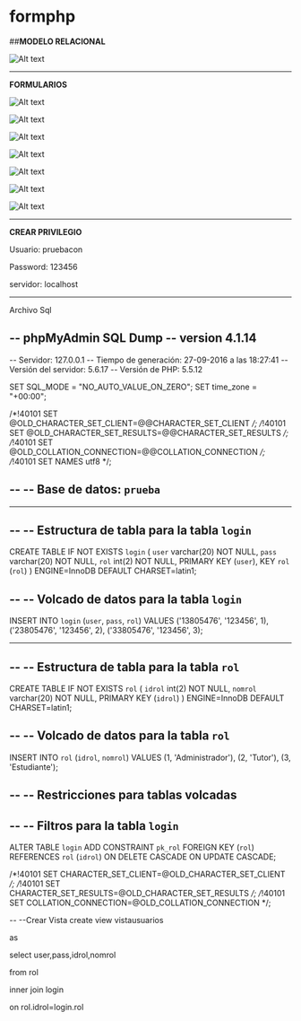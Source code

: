 # formphp


##**MODELO RELACIONAL**

![Alt text](https://673b3801-a-62cb3a1a-s-sites.googlegroups.com/site/sitecaceres/pagina1/mr.png?attachauth=ANoY7crve9wEGQmPSt4uMDrMUyMqRcAiQodC1pCCtwx1AVBwPW187UubdWX8xFgqQm_NlwFRpOLcRMnY5Q5l90y8ozL7ca06GKWz5ttA-lGwDOyaRA5x-rAlke5aTrBR_jDn65iaUEBunVe9I7np_8kraaeS4LcBdKtMbwmLdjdyxU7sSSzaEeBWKJQU5SgcYgqsTcQ004JKOtcn1Yfh-IC0cfzaDv5O3Q%3D%3D&attredirects=0 "MR")

----------------------------------------------------------------------------------------------------------------------------------------

**FORMULARIOS**


![Alt text](https://673b3801-a-62cb3a1a-s-sites.googlegroups.com/site/sitecaceres/pagina1/form1.png?attachauth=ANoY7cpi5OOlLI6cP-H5g1ZPp9u19gXsZ3KOaJYlT8LsfGTZAOhZDCEOcPqUwgSE9t7vXjgLOPJLM81bmuDQIpFE_3wniEE59JIdjTf86Kg8g-nhjBicTnjqodoFuhUzA-H0bbJAlZwxjanpMotm6tWyJu5seDoxOH7Os8J4pFTr8iHEEsAqebmlRF-TN9RsfCq7tIGDDKeqfak-bUa5duZLyKHLTFvNKQ%3D%3D&attredirects=0 "FORM1")


![Alt text](https://673b3801-a-62cb3a1a-s-sites.googlegroups.com/site/sitecaceres/pagina1/form2.png?attachauth=ANoY7co6DLukSVyFzyeptPysq_u3usq-UbINHU4-AqLIyukz2Q6AYl5rUQMd84gPjsHRdiSwTHEp8582tnBUApaxewNnTaOpa9TJL7etXyztdxU_IUnYTwHKRYyAbY-3sWVZZ8UhVRrrPwOoCkeXKkh9p-IfCkMdog5-hBt4z72kYQ6K5bYNhGlHKG_vi_reTNfocHAUvYSbgeabQFT4KtScDZyRSoukMg%3D%3D&attredirects=0 "FORM2")



![Alt text](https://673b3801-a-62cb3a1a-s-sites.googlegroups.com/site/sitecaceres/pagina1/form3.png?attachauth=ANoY7cphDUi0uOBLFLdJjqva4YS37kJn9VNbUNtZSNY0O1Pv4zUlfLePTG4ZaO6DnRpa3C9Lpv_Or1gaUs3dFN8E612DwGWVwnZ6P0WEcuICwj72FhVQyfG1zQUh9YwBb-zCXJOumVU24F4zLAmN-X4nzEbXTqi24GT3eCHRDkDgCbbYoxqerJaaM6qOZQb6vvZNMxTGxdktOEuonO5Eh4bMvQ3lwuQetw%3D%3D&attredirects=0 "FORM3")


![Alt text](https://673b3801-a-62cb3a1a-s-sites.googlegroups.com/site/sitecaceres/pagina1/form4.png?attachauth=ANoY7coQAs8DTUdIeRQi314sQXYKndNBNivuMiD1kljW3iHBRbQHJEck104N0FPSgwmRgs-6540OJ-AXibH4IwKNJ894QqtjQao7hIsPRwMn409u9pYqa00qqUBNkQUhnbLeKyKdKqbKckJ9M_hoV0AYzsQ47TXya_eI8fpsYH_kLg4724BGJ0iXfnesdWjpbcLMyHYhYi1RSzwi-8EZUC3swrvFEF0Bfg%3D%3D&attredirects=0 "FORM4")


![Alt text](https://673b3801-a-62cb3a1a-s-sites.googlegroups.com/site/sitecaceres/pagina1/form5.png?attachauth=ANoY7coW8FQTUKuiiHFc8KuzwrRuMkXey67xAdToO6LJ1C_5qHO-jhmZ4PaVVrr4TO6OEH9P2E6-CLY_9l_1ML__wx_g69UxlYa2AKaiEQiPRzK27h7_PuXKCoT8hox3UkCNNpckegG4IdsrQ_wRwZBq0v60mzBRXytVWKsE0_CgbDxudesvD3dYBLAK7W_kh-WmTRuq4GVxFC_nwEEbzT0AEUJWGRkH-g%3D%3D&attredirects=0 "FORM5")


![Alt text](https://673b3801-a-62cb3a1a-s-sites.googlegroups.com/site/sitecaceres/pagina1/form6.png?attachauth=ANoY7cpnYHA1FFLvMGg6Cc1Gq1jar8EayltsPsm5_i-eQYOgGe6EaS31JZu3jTu_SOAJdK_YElHkgBSfmjDjswyXxPsG58JbtNTfV5jBQTQeJrSziQxeM-E2Q7b7eVRFmTRwXJu8Z0hS5FQllU0s6zuCzD1Lz2t9paxHiMNmggaY3xSA98cvP-urZRsq-mv9dPsZ8oju6VAeyvjGfqsAQ0VWNrNeQ5Qprw%3D%3D&attredirects=0 "FORM6")


![Alt text](https://673b3801-a-62cb3a1a-s-sites.googlegroups.com/site/sitecaceres/pagina1/form7.png?attachauth=ANoY7cotmN88bXcBeiegNRe9mZxo_b-x-p8kHfWFEsjGfYVpFOQqIB4NnD2Fn5fbVl1Ckcb1vmsMXnynx1fhEsFJKx2z_0Vm4hM0mXinugrvObPQxEofZoITv3QCFdkhmCRTIS1skt5sJmVGOVQCgC1mhR93wm89UxgtsXsMnyRx8lVtl9KXQAZil-SJgbcKyqJcoSfPMqFNksAm8GN5RYrB3Nln9U6-Tg%3D%3D&attredirects=0 "FORM7")



----------------------------------------------------------------------------------------------------------------------------------------


**CREAR PRIVILEGIO**

Usuario: pruebacon

Password: 123456

servidor: localhost



----------------------------------------------------------------------------------------------------------------------------------------

Archivo Sql

-- phpMyAdmin SQL Dump
-- version 4.1.14
--
-- Servidor: 127.0.0.1
-- Tiempo de generación: 27-09-2016 a las 18:27:41
-- Versión del servidor: 5.6.17
-- Versión de PHP: 5.5.12

SET SQL_MODE = "NO_AUTO_VALUE_ON_ZERO";
SET time_zone = "+00:00";


/*!40101 SET @OLD_CHARACTER_SET_CLIENT=@@CHARACTER_SET_CLIENT */;
/*!40101 SET @OLD_CHARACTER_SET_RESULTS=@@CHARACTER_SET_RESULTS */;
/*!40101 SET @OLD_COLLATION_CONNECTION=@@COLLATION_CONNECTION */;
/*!40101 SET NAMES utf8 */;

--
-- Base de datos: `prueba`
--

-- --------------------------------------------------------

--
-- Estructura de tabla para la tabla `login`
--

CREATE TABLE IF NOT EXISTS `login` (
  `user` varchar(20) NOT NULL,
  `pass` varchar(20) NOT NULL,
  `rol` int(2) NOT NULL,
  PRIMARY KEY (`user`),
  KEY `rol` (`rol`)
) ENGINE=InnoDB DEFAULT CHARSET=latin1;

--
-- Volcado de datos para la tabla `login`
--

INSERT INTO `login` (`user`, `pass`, `rol`) VALUES
('13805476', '123456', 1),
('23805476', '123456', 2),
('33805476', '123456', 3);

-- --------------------------------------------------------

--
-- Estructura de tabla para la tabla `rol`
--

CREATE TABLE IF NOT EXISTS `rol` (
  `idrol` int(2) NOT NULL,
  `nomrol` varchar(20) NOT NULL,
  PRIMARY KEY (`idrol`)
) ENGINE=InnoDB DEFAULT CHARSET=latin1;

--
-- Volcado de datos para la tabla `rol`
--

INSERT INTO `rol` (`idrol`, `nomrol`) VALUES
(1, 'Administrador'),
(2, 'Tutor'),
(3, 'Estudiante');

--
-- Restricciones para tablas volcadas
--

--
-- Filtros para la tabla `login`
--
ALTER TABLE `login`
  ADD CONSTRAINT `pk_rol` FOREIGN KEY (`rol`) REFERENCES `rol` (`idrol`) ON DELETE CASCADE ON UPDATE CASCADE;

/*!40101 SET CHARACTER_SET_CLIENT=@OLD_CHARACTER_SET_CLIENT */;
/*!40101 SET CHARACTER_SET_RESULTS=@OLD_CHARACTER_SET_RESULTS */;
/*!40101 SET COLLATION_CONNECTION=@OLD_COLLATION_CONNECTION */;

--
--Crear Vista
create view vistausuarios

 as 

 select user,pass,idrol,nomrol 

 from rol 

 inner join login 

 on rol.idrol=login.rol
